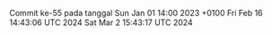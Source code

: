 Commit ke-55 pada tanggal Sun Jan 01 14:00 2023 +0100
Fri Feb 16 14:43:06 UTC 2024
Sat Mar  2 15:43:17 UTC 2024
